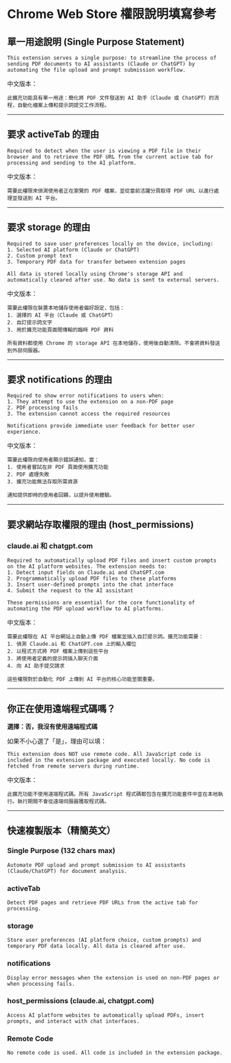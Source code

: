 # Chrome Web Store 權限說明填寫參考

## 單一用途說明 (Single Purpose Statement)
```
This extension serves a single purpose: to streamline the process of sending PDF documents to AI assistants (Claude or ChatGPT) by automating the file upload and prompt submission workflow.
```

中文版本：
```
此擴充功能具有單一用途：簡化將 PDF 文件發送到 AI 助手（Claude 或 ChatGPT）的流程，自動化檔案上傳和提示詞提交工作流程。
```

---

## 要求 activeTab 的理由
```
Required to detect when the user is viewing a PDF file in their browser and to retrieve the PDF URL from the current active tab for processing and sending to the AI platform.
```

中文版本：
```
需要此權限來偵測使用者正在瀏覽的 PDF 檔案，並從當前活躍分頁取得 PDF URL 以進行處理並發送到 AI 平台。
```

---

## 要求 storage 的理由
```
Required to save user preferences locally on the device, including:
1. Selected AI platform (Claude or ChatGPT)
2. Custom prompt text
3. Temporary PDF data for transfer between extension pages

All data is stored locally using Chrome's storage API and automatically cleared after use. No data is sent to external servers.
```

中文版本：
```
需要此權限在裝置本地儲存使用者偏好設定，包括：
1. 選擇的 AI 平台（Claude 或 ChatGPT）
2. 自訂提示詞文字
3. 用於擴充功能頁面間傳輸的臨時 PDF 資料

所有資料都使用 Chrome 的 storage API 在本地儲存，使用後自動清除。不會將資料發送到外部伺服器。
```

---

## 要求 notifications 的理由
```
Required to show error notifications to users when:
1. They attempt to use the extension on a non-PDF page
2. PDF processing fails
3. The extension cannot access the required resources

Notifications provide immediate user feedback for better user experience.
```

中文版本：
```
需要此權限向使用者顯示錯誤通知，當：
1. 使用者嘗試在非 PDF 頁面使用擴充功能
2. PDF 處理失敗
3. 擴充功能無法存取所需資源

通知提供即時的使用者回饋，以提升使用體驗。
```

---

## 要求網站存取權限的理由 (host_permissions)

### claude.ai 和 chatgpt.com
```
Required to automatically upload PDF files and insert custom prompts on the AI platform websites. The extension needs to:
1. Detect input fields on Claude.ai and ChatGPT.com
2. Programmatically upload PDF files to these platforms
3. Insert user-defined prompts into the chat interface
4. Submit the request to the AI assistant

These permissions are essential for the core functionality of automating the PDF upload workflow to AI platforms.
```

中文版本：
```
需要此權限在 AI 平台網站上自動上傳 PDF 檔案並插入自訂提示詞。擴充功能需要：
1. 偵測 Claude.ai 和 ChatGPT.com 上的輸入欄位
2. 以程式方式將 PDF 檔案上傳到這些平台
3. 將使用者定義的提示詞插入聊天介面
4. 向 AI 助手提交請求

這些權限對於自動化 PDF 上傳到 AI 平台的核心功能至關重要。
```

---

## 你正在使用遠端程式碼嗎？

**選擇：否，我沒有使用遠端程式碼**

如果不小心選了「是」，理由可以填：
```
This extension does NOT use remote code. All JavaScript code is included in the extension package and executed locally. No code is fetched from remote servers during runtime.
```

中文版本：
```
此擴充功能不使用遠端程式碼。所有 JavaScript 程式碼都包含在擴充功能套件中並在本地執行。執行期間不會從遠端伺服器獲取程式碼。
```

---

## 快速複製版本（精簡英文）

### Single Purpose (132 chars max)
```
Automate PDF upload and prompt submission to AI assistants (Claude/ChatGPT) for document analysis.
```

### activeTab
```
Detect PDF pages and retrieve PDF URLs from the active tab for processing.
```

### storage
```
Store user preferences (AI platform choice, custom prompts) and temporary PDF data locally. All data is cleared after use.
```

### notifications
```
Display error messages when the extension is used on non-PDF pages or when processing fails.
```

### host_permissions (claude.ai, chatgpt.com)
```
Access AI platform websites to automatically upload PDFs, insert prompts, and interact with chat interfaces.
```

### Remote Code
```
No remote code is used. All code is included in the extension package.
```
